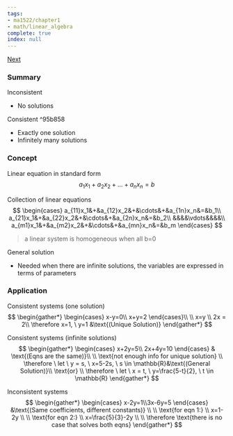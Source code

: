 ```yaml
---
tags:
- ma1522/chapter1
- math/linear_algebra
complete: true
index: null
---
```

[Next](/labyrinth/notes/math/ma1522/gaussian_elimination)

### Summary
Inconsistent
- No solutions

Consistent ^95b858
- Exactly one solution
- Infinitely many solutions

### Concept
Linear equation in standard form
$$
a_1x_1 + a_2x_2 + ... + a_nx_n = b
$$

Collection of linear equations
$$
\begin{cases}
a_{11}x_1&+&a_{12}x_2&+&\cdots&+&a_{1n}x_n&=&b_1\\ a_{21}x_1&+&a_{22}x_2&+&\cdots&+&a_{2n}x_n&=&b_2\\ &&&&\vdots&&&&\\ a_{m1}x_1&+&a_{m2}x_2&+&\cdots&+&a_{mn}x_n&=&b_m
\end{cases}
$$
> a linear system is homogeneous when all b=0

General solution
- Needed when there are infinite solutions, the variables are expressed in terms of parameters

### Application
Consistent systems (one solution)
$$
\begin{gather*}
\begin{cases}
x-y=0\\ x+y=2
\end{cases}\\
\\
x=y \\
2x = 2\\
\therefore x=1, \ y=1 &\text{(Unique Solution)}
\end{gather*}
$$

Consistent systems (infinite solutions)
$$
\begin{gather*}
\begin{cases}
x+2y=5\\ 2x+4y=10
\end{cases} & \text{(Eqns are the same)}\\
\\
\text{not enough info for unique solution} \\
\therefore \ let \ y = s, \ x=5-2s, \ s \in \mathbb{R}&\text{(General Solution)}\\
\text{or} \\
\therefore \ let \ x = t, \ y=\frac{5-t}{2}, \ t \in \mathbb{R} 
\end{gather*}
$$

Inconsistent systems
$$
\begin{gather*}
\begin{cases}
x-2y=1\\3x-6y=5
\end{cases} &\text{(Same coefficients, different constants)} \\
\\
\text{for eqn 1:} \\
x=1-2y \\
\\
\text{for eqn 2:} \\
x=\frac{5}{3}-2y \\
\\
\therefore \text{there is no case that solves both eqns}
\end{gather*}
$$